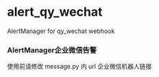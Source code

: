 # alert_qy_wechat
AlertManager for qy_wechat webhook

### AlertManager企业微信告警
使用前请修改 message.py 内 url 企业微信机器人链接
